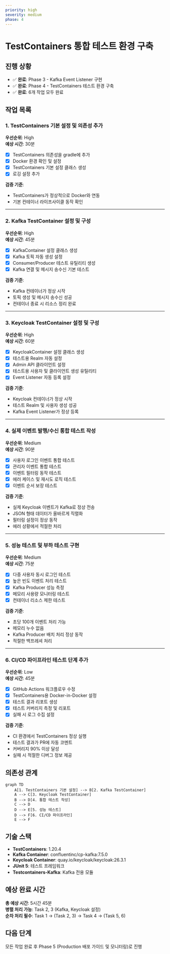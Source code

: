 ```yaml
---
priority: high
severity: medium
phase: 4
---
```


# TestContainers 통합 테스트 환경 구축

## 진행 상황
- ✅ **완료**: Phase 3 - Kafka Event Listener 구현
- ✅ **완료**: Phase 4 - TestContainers 테스트 환경 구축
- ✅ **완료**: 6개 작업 모두 완료

## 작업 목록

### 1. TestContainers 기본 설정 및 의존성 추가
**우선순위**: High  
**예상 시간**: 30분

- [x] TestContainers 의존성을 gradle에 추가
- [x] Docker 환경 확인 및 설정
- [x] TestContainers 기본 설정 클래스 생성
- [x] 로깅 설정 추가

**검증 기준**:
- TestContainers가 정상적으로 Docker와 연동
- 기본 컨테이너 라이프사이클 동작 확인

---

### 2. Kafka TestContainer 설정 및 구성
**우선순위**: High  
**예상 시간**: 45분

- [x] KafkaContainer 설정 클래스 생성
- [x] Kafka 토픽 자동 생성 설정
- [x] Consumer/Producer 테스트 유틸리티 생성
- [x] Kafka 연결 및 메시지 송수신 기본 테스트

**검증 기준**:
- Kafka 컨테이너가 정상 시작
- 토픽 생성 및 메시지 송수신 성공
- 컨테이너 종료 시 리소스 정리 완료

---

### 3. Keycloak TestContainer 설정 및 구성
**우선순위**: High  
**예상 시간**: 60분

- [x] KeycloakContainer 설정 클래스 생성
- [x] 테스트용 Realm 자동 설정
- [x] Admin API 클라이언트 설정
- [x] 테스트용 사용자 및 클라이언트 생성 유틸리티
- [x] Event Listener 자동 등록 설정

**검증 기준**:
- Keycloak 컨테이너가 정상 시작
- 테스트 Realm 및 사용자 생성 성공
- Kafka Event Listener가 정상 등록

---

### 4. 실제 이벤트 발행/수신 통합 테스트 작성
**우선순위**: Medium  
**예상 시간**: 90분

- [x] 사용자 로그인 이벤트 통합 테스트
- [x] 관리자 이벤트 통합 테스트
- [x] 이벤트 필터링 동작 테스트
- [x] 에러 케이스 및 재시도 로직 테스트
- [x] 이벤트 순서 보장 테스트

**검증 기준**:
- 실제 Keycloak 이벤트가 Kafka로 정상 전송
- JSON 형태 데이터가 올바르게 직렬화
- 필터링 설정이 정상 동작
- 에러 상황에서 적절한 처리

---

### 5. 성능 테스트 및 부하 테스트 구현
**우선순위**: Medium  
**예상 시간**: 75분

- [x] 다중 사용자 동시 로그인 테스트
- [x] 높은 빈도 이벤트 처리 테스트
- [x] Kafka Producer 성능 측정
- [x] 메모리 사용량 모니터링 테스트
- [x] 컨테이너 리소스 제한 테스트

**검증 기준**:
- 초당 100개 이벤트 처리 가능
- 메모리 누수 없음
- Kafka Producer 배치 처리 정상 동작
- 적절한 백프레셔 처리

---

### 6. CI/CD 파이프라인 테스트 단계 추가
**우선순위**: Low  
**예상 시간**: 45분

- [x] GitHub Actions 워크플로우 수정
- [x] TestContainers용 Docker-in-Docker 설정
- [x] 테스트 결과 리포트 생성
- [x] 테스트 커버리지 측정 및 리포트
- [x] 실패 시 로그 수집 설정

**검증 기준**:
- CI 환경에서 TestContainers 정상 실행
- 테스트 결과가 PR에 자동 코멘트
- 커버리지 90% 이상 달성
- 실패 시 적절한 디버그 정보 제공

## 의존성 관계

```mermaid
graph TD
    A[1. TestContainers 기본 설정] --> B[2. Kafka TestContainer]
    A --> C[3. Keycloak TestContainer]
    B --> D[4. 통합 테스트 작성]
    C --> D
    D --> E[5. 성능 테스트]
    D --> F[6. CI/CD 파이프라인]
    E --> F
```

## 기술 스택

- **TestContainers**: 1.20.4
- **Kafka Container**: confluentinc/cp-kafka:7.5.0
- **Keycloak Container**: quay.io/keycloak/keycloak:26.3.1
- **JUnit 5**: 테스트 프레임워크
- **Testcontainers-Kafka**: Kafka 전용 모듈

## 예상 완료 시간

**총 예상 시간**: 5시간 45분  
**병렬 처리 가능**: Task 2, 3 (Kafka, Keycloak 설정)  
**순차 처리 필수**: Task 1 → (Task 2, 3) → Task 4 → (Task 5, 6)

## 다음 단계

모든 작업 완료 후 Phase 5 (Production 배포 가이드 및 모니터링)로 진행